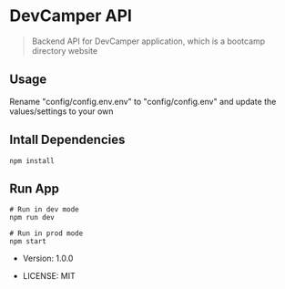 # DevCamper API

> Backend API for DevCamper application, which is a bootcamp directory website

## Usage

Rename "config/config.env.env" to "config/config.env" and update the values/settings to your own

## Intall Dependencies

```
npm install
```

## Run App
```
# Run in dev mode
npm run dev

# Run in prod mode
npm start

```

- Version: 1.0.0

- LICENSE: MIT